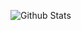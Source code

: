 
![Github Stats](https://github-readme-stats.vercel.app/api?username=Master-Mind-007&show_icons=true&title_color=D4ADFC&icon_color=5C469C&text_color=1D267D&bg_color=0C134F)
